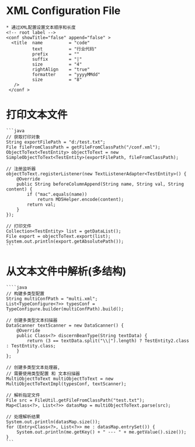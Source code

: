 # XML Configuration File
    * 通过XML配置设置文本顺序和长度    
    <!-- root label -->
    <conf showTitle="false" append="false" >
      <title  name          = "code" 
              text          = "行业代码"
              prefix        = ""
              suffix        = "|"
              size          = "4"
              rightAlign    = "true"
              formatter     = "yyyyMMdd"
              size          = "8"
       />
     </conf >
# 打印文本文件
    ```java
    // 获取打印对象
    String exportFilePath = "d:/test.txt";
    File fileFromClassPath = getFileFromClassPath("/conf.xml");
    ObjectToText<TestEntity> objectToText = new SimpleObjectToText<TestEntity>(exportFilePath, fileFromClassPath);

    // 注册监听器
    objectToText.registerListener(new TextListenerAdapter<TestEntity>() {
        @Override
        public String beforeColumnAppend(String name, String val, String content) {
            if ("mac".equals(name))
                return MD5Helper.encode(content);
            return val;
        }
    });

    // 打印文件
    Collection<TestEntity> list = getDataList();
    File export = objectToText.export(list);
    System.out.println(export.getAbsolutePath());
    ```
# 从文本文件中解析(多结构)
    ````java
    // 构建多类型配置
    String multiConfPath = "multi.xml";
    List<TypeConfigure<?>> typesConf = TypeConfigure.builder(multiConfPath).build();

    // 创建多类型文本扫描器
    DataScanner textScanner = new DataScanner() {
        @Override
        public Class<?> discernBeanType(String textData) {
            return (3 == textData.split("\\|").length) ? TestEntity2.class : TestEntity.class;
        }
    };

    // 创建多类型文本处理器, 
    // 需要使用类型配置 和 文本扫描器
    MultiObjectToText multiObjectToText = new MultiObjectToTextImpl(typesConf, textScanner);

    // 解析指定文件
    File src = FileUtil.getFileFromClassPath("test.txt");
    Map<Class<?>, List<?>> datasMap = multiObjectToText.parse(src);

    // 处理解析结果
    System.out.println(datasMap.size());
    for (Entry<Class<?>, List<?>> me : datasMap.entrySet()) {
        System.out.println(me.getKey() + " --- " + me.getValue().size());
    }
    ```